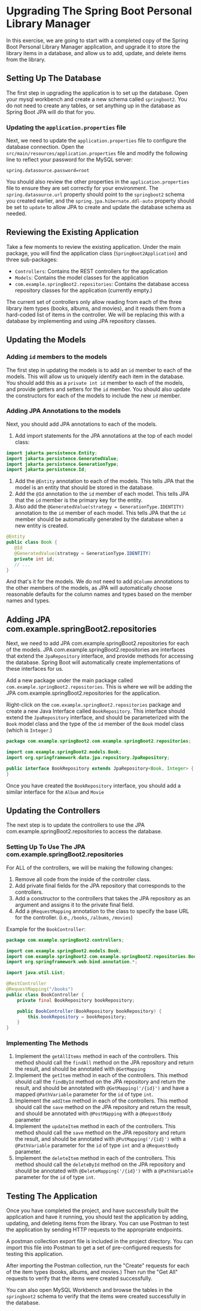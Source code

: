 # Upgrading The Spring Boot Personal Library Manager

In this exercise, we are going to start with a completed copy of the Spring Boot Personal Library Manager application,
and upgrade it to store the library items in a database, and allow us to add, update, and delete items from the library.

## Setting Up The Database

The first step in upgrading the application is to set up the database.  Open your mysql workbench and create a new schema
called `springboot2`.  You do not need to create any tables, or set anything up in the database as Spring Boot JPA will
do that for you.

### Updating the `application.properties` file

Next, we need to update the `application.properties` file to configure the database connection.  Open the
`src/main/resources/application.properties` file and modify the following line to reflect your password for the MySQL
server:

```properties
spring.datasource.password=root
```

You should also review the other properties in the `application.properties` file to ensure they are set correctly for your
environment.  The `spring.datasource.url` property should point to the `springboot2` schema you created earlier, and
the `spring.jpa.hibernate.ddl-auto` property should be set to `update` to allow JPA to create and update the database
schema as needed.

## Reviewing the Existing Application

Take a few moments to review the existing application.  Under the main package, you will find the application class
(`SpringBoot2Application`) and three sub-packages:

- `Controllers`: Contains the REST controllers for the application
- `Models`: Contains the model classes for the application
- `com.example.springBoot2.repositories`: Contains the database access repository classes for the application (currently empty.)

The current set of controllers only allow reading from each of the three library item types (books, albums, and movies),
and it reads them from a hard-coded list of items in the controller.  We will be replacing this with a database by
implementing and using JPA repository classes.

## Updating the Models

### Adding `id` members to the models

The first step in updating the models is to add an `id` member to each of the models.  This will allow us to uniquely
identify each item in the database.  You should add this as a `private int id` member to each of the models, and provide
getters and setters for the `id` member.  You should also update the constructors for each of the models to include the
new `id` member.

### Adding JPA Annotations to the models

Next, you should add JPA annotations to each of the models.

1. Add import statements for the JPA annotations at the top of each model class:

```java
import jakarta.persistence.Entity;
import jakarta.persistence.GeneratedValue;
import jakarta.persistence.GenerationType;
import jakarta.persistence.Id;
```

1. Add the `@Entity` annotation to each of the models.  This tells JPA that the model is an entity that should be
   stored in the database.
2. Add the `@Id` annotation to the `id` member of each model.  This tells JPA that the `id` member is the primary key
   for the entity.
3. Also add the `@GeneratedValue(strategy = GenerationType.IDENTITY)` annotation to the `id` member of each model.
   This tells JPA that the `id` member should be automatically generated by the database when a new entity is created.

```java
@Entity
public class Book {
   @Id
   @GeneratedValue(strategy = GenerationType.IDENTITY)
   private int id;
   // ...
}
```

And that's it for the models.  We do not need to add `@Column` annotations to the other members of the models, as JPA
will automatically choose reasonable defaults for the column names and types based on the member names and types.

## Adding JPA com.example.springBoot2.repositories

Next, we need to add JPA com.example.springBoot2.repositories for each of the models.  JPA com.example.springBoot2.repositories are interfaces that extend the
`JpaRepository` interface, and provide methods for accessing the database.  Spring Boot will automatically create
implementations of these interfaces for us.

Add a new package under the main package called `com.example.springBoot2.repositories`.  This is where we will be adding the JPA
com.example.springBoot2.repositories for the application.

Right-click on the `com.example.springBoot2.repositories` package and create a new Java Interface called `BookRepository`.  This interface
should extend the `JpaRepository` interface, and should be parameterized with the `Book` model class and the type of
the `id` member of the `Book` model class (which is `Integer`.)

```java
package com.example.springBoot2.com.example.springBoot2.repositories;

import com.example.springBoot2.models.Book;
import org.springframework.data.jpa.repository.JpaRepository;

public interface BookRepository extends JpaRepository<Book, Integer> {
}
```

Once you have created the `BookRepository` interface, you should add a similar interface for the `Album` and `Movie`

## Updating the Controllers

The next step is to update the controllers to use the JPA com.example.springBoot2.repositories to access the database.

### Setting Up To Use The JPA com.example.springBoot2.repositories

For ALL of the controllers, we will be making the following changes:

1. Remove all code from the inside of the controller class.
2. Add private final fields for the JPA repository that corresponds to the controllers.
3. Add a constructor to the controllers that takes the JPA repository as an argument and assigns it to the private
   final field.
4. Add a `@RequestMapping` annotation to the class to specify the base URL for the controller.
   (i.e., `/books`, `/albums`, `/movies`)

Example for the `BookController`:

```java
package com.example.springBoot2.controllers;

import com.example.springBoot2.models.Book;
import com.example.springBoot2.com.example.springBoot2.repositories.BookRepository;
import org.springframework.web.bind.annotation.*;

import java.util.List;

@RestController
@RequestMapping("/books")
public class BookController {
    private final BookRepository bookRepository;

    public BookController(BookRepository bookRepository) {
        this.bookRepository = bookRepository;
    }
}

```

### Implementing The Methods

1. Implement the `getAllItems` method in each of the controllers.  This method should call the `findAll` method on the
   JPA repository and return the result, and should be annotated with `@GetMapping`
2. Implement the `getItem` method in each of the controllers.  This method should call the `findById` method on the
   JPA repository and return the result, and should be annotated with `@GetMapping('/{id}')` and have a mapped
   `@PathVariable` parameter for the `id` of type `int`.
3. Implement the `addItem` method in each of the controllers.  This method should call the `save` method on the
   JPA repository and return the result, and should be annotated with `@PostMapping` with a `@RequestBody` parameter
4. Implement the `updateItem` method in each of the controllers.  This method should call the `save` method on the
   JPA repository and return the result, and should be annotated with `@PutMapping('/{id}')` with a `@PathVariable`
   parameter for the `id` of type `int` and a `@RequestBody` parameter.
5. Implement the `deleteItem` method in each of the controllers.  This method should call the `deleteById` method on the
   JPA repository and should be annotated with `@DeleteMapping('/{id}')` with a `@PathVariable` parameter for the `id`
   of type `int`.

## Testing The Application

Once you have completed the project, and have successfully built the application and have it running, you should test
the application by adding, updating, and deleting items from the library.  You can use Postman to test the application
by sending HTTP requests to the appropriate endpoints.

A postman collection export file is included in the project directory.  You can import this file into Postman to get
a set of pre-configured requests for testing this application.

After importing the Postman collection, run the "Create" requests for each of the item types (books, albums, and movies.)
Then run the "Get All" requests to verify that the items were created successfully.

You can also open MySQL Workbench and browse the tables in the `springboot2` schema to verify that the items were
created successfully in the database.